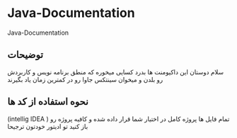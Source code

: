 # Java-Documentation
Java-Documentation

## توضیحات
سلام دوستان این داکیومنت ها بدرد کسایی میخوره که منطق برنامه نویس و کاربردش رو بلدن و میخوان  سینتکس جاوا رو در کمترین زمان یاد بگیرند


## نحوه استفاده از کد ها
(intellig IDEA ) تمام فایل ها پروژه کامل در اختیار شما قرار داده شده و کافیه پروژه رو باز کنید تو ادیتور خودتون ترجیحا 
